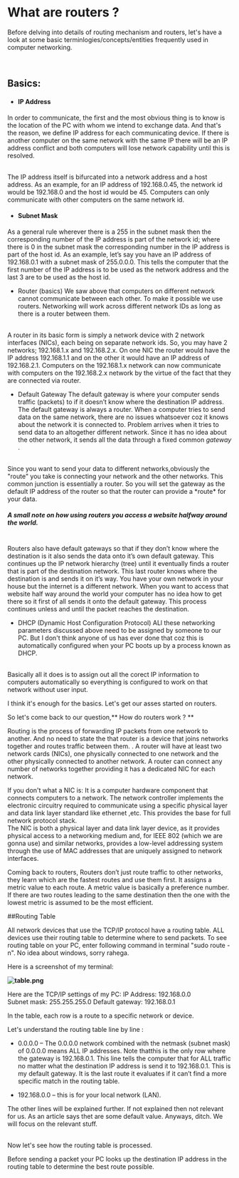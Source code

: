 # What are routers ? 
 
Before delving into details of routing mechanism and routers, let's have a look at some basic terminlogies/concepts/entities frequently used in computer networking. 

</br> 

## Basics: 

- #### IP Address
In order to communicate, the first and the most obvious thing is to know is the location of the PC with whom we intend to exchange data. And that's the reason, we define IP address for each communicating device. If there is another computer on the same network with the same IP there will be an IP address conflict and both computers will lose network capability until this is resolved.

</br>
The IP address itself is bifurcated into a network address and a host address. As an example, for an IP address of 192.168.0.45, the network id would be 192.168.0 and the host id would be 45. Computers can only communicate with other computers on the same network id.

- #### Subnet Mask
As a general rule wherever there is a 255 in the subnet mask then the corresponding number of the IP address is part of the network id; where there is 0 in the subnet mask the corresponding number in the IP address is part of the host id. 
As an example, let’s say you have an IP address of 192.168.0.1 with a subnet mask of 255.0.0.0. This tells the computer that the first number of the IP address is to be used as the network address and the last 3 are to be used as the host id.   
- Router (basics)
We saw above that computers on different network cannot communicate between each other. To make it possible we use routers. Networking will work across different network IDs as long as there is a router between them.

</br>  
A router in its basic form is simply a network device with 2 network interfaces (NICs), each being on separate network ids. So, you may have 2 networks; 192.168.1.x and 192.168.2.x. On one NIC  the router would have the IP address 192.168.1.1 and on the other it would have an IP address of 192.168.2.1. Computers on the 192.168.1.x network can now communicate with computers on the 192.168.2.x network by the virtue of the fact that they are connected via router.

- Default Gateway
The default gateway is where your computer sends traffic (packets) to if it doesn’t know where the destination IP address. The default gateway is always a router.
When a computer tries to send data on the same network, there are no issues whatsoever coz it knows about the network it is connected to. Problem arrives when it tries to send data to an altogether different network. Since it has no idea about the other network, it sends all the data through a fixed common _gateway_ . 

</br>
Since you want to send your data to different networks,obviously the "route" you take is connecting your network and the other networks. This common junction is essentially a router. So you will set the gateway as the default IP address of the router so that the router can provide a *route* for your data. 

</br>

##### A small note on how using routers you access a website halfway around the world. 
</br>
Routers also have default gateways so that if they don’t know where the destination is it also sends the data onto it’s own default gateway. This continues up the IP network hierarchy (tree) until it eventually finds a router that is part of the destination network. This last router knows where the destination is and sends it on it’s way. You have your own network in your house but the internet is a different network. When you want to access that website half way around the world your computer has no idea how to get there so it first of all sends it onto the default gateway. This process continues unless and until the packet reaches the destination.

</br>

- DHCP (Dynamic Host Configuration Protocol)
ALl these networking parameters discussed above need to be assigned by someone to our PC. But I don't think anyone of us has ever done that coz this is automatically configured when your PC boots up by a process known as DHCP.  

</br>
Basically all it does is to assign out all the corect IP information to computers automatically so everything is configured to work on that network without user input.


I think it's enough for the basics. Let's get our asses started on routers.

So let's come back to our question,** How do routers work ? **

Routing is the process of forwarding IP packets from one network to another. And no need to state the that router is a device that joins networks together and routes traffic between them. . A router will have at least two network cards (NICs), one physically connected to one network and the other physically connected to another network. A router can connect any number of networks together providing it has a dedicated NIC for each network. 

If you don't what a NIC is: 
It is a computer hardware component that connects computers to a network.
The network controller implements the electronic circuitry required to communicate using a specific physical layer and data link layer standard like ethernet ,etc. This provides the base for full network protocol stack.
</br>
The NIC is both a physical layer and data link layer device, as it provides physical access to a networking medium and, for IEEE 802 (which we are gonna use) and similar networks, provides a low-level addressing system through the use of MAC addresses that are uniquely assigned to network interfaces.

Coming back to routers, 
Routers don’t just route traffic to other networks, they learn which are the fastest routes and use them first. It assigns a metric value to each route. A metric value is basically a preference number. If there are two routes leading  to the same destination then the one with the lowest metric is assumed to be the most efficient.

##Routing Table

All network devices that use the TCP/IP protocol have a routing table. ALL devices use their routing table to determine where to send packets. To see routing table on your PC, enter following command in terminal "sudo route -n". No idea about windows, sorry rahega. 

Here is a screenshot of my terminal:

**![table.png](https://lh6.googleusercontent.com/5QlPtPya2enpymwUy66SHiZDo89Lzt3Zl_IGxuu1pWo5eXAYP4R7c-2MG4ldl83rkitK-wyn8Ze1U9kk4Y1H3ScCd5ferFRJFbO26c2fZBRjW3GEfyaWJlnkEPiQRVbYrXnPoriE)** 

Here are the TCP/IP settings of my PC:
IP Address: 192.168.0.0  
Subnet mask: 255.255.255.0
Default gateway: 192.168.0.1

In the table, each row is a route to a specific network or device.

Let's understand the routing table line by line :

- 0.0.0.0 – The 0.0.0.0 network combined with the netmask (subnet mask) of 0.0.0.0 means ALL IP addresses.
  Note thatthis is the only row where the gateway is 192.168.0.1.  This line tells the computer that for ALL traffic no matter what the destination IP address is send it to 192.168.0.1. This is my default gateway. It is the last route it evaluates if it can’t find a more specific match in the routing table.	

- 192.168.0.0 – this is for your local network (LAN). 

The other lines will be explained further. If not explained then not relevant for us. As an article says thet are some default value. Anyways, ditch. We will focus on the relevant stuff. 

</br>
Now let's see how the routing table is processed. 

Before sending a packet your PC looks up the destination IP address in the routing table to determine the best route possible. 



